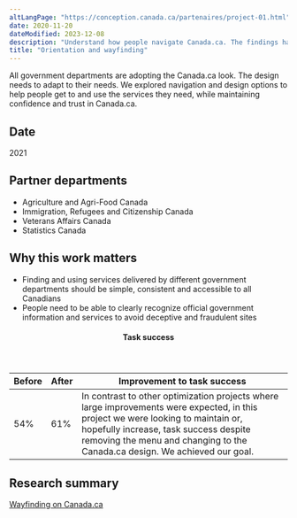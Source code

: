 ```yaml
---
altLangPage: "https://conception.canada.ca/partenaires/project-01.html"
date: 2020-11-20
dateModified: 2023-12-08
description: "Understand how people navigate Canada.ca. The findings have led to several design changes to improve navigation throughout Government of Canada websites. Date: 2021"
title: "Orientation and wayfinding"
---
```

<p>All government departments are adopting the Canada.ca look. The design needs to adapt to their needs. We explored navigation and design options to help people get to and use the services they need, while maintaining confidence and trust in Canada.ca.</p>
<h2>Date</h2>
<p>2021</p>
<h2>Partner departments</h2>
<ul>
  <li>Agriculture and Agri-Food Canada</li>
  <li>Immigration, Refugees and Citizenship Canada</li>
  <li>Veterans Affairs Canada</li>
  <li>Statistics Canada</li>
</ul>
<h2>Why this work matters</h2>
<ul class="lst-spcd">
  <li>Finding and using services delivered by different government departments should be simple, consistent and accessible to all Canadians</li>
  <li>People need to be able to clearly recognize official government information and services to avoid deceptive and fraudulent sites</li>
</ul>
<div class="row mrgn-tp-lg mrgn-bttm-lg">
  <div class="col-md-8">
    <div class="panel panel-success">
      <header class="panel-heading">
        <h4 class="panel-title text-center">Task success</h4>
      </header>
      <table class="table">
        <thead>
          <tr style="">
            <th scope="col" class="col-md-3">Before</th>
            <th scope="col" class="col-md-3">After</th>
            <th scope="col" class="col-md-6">Improvement to task success</th>
          </tr>
        </thead>
        <tbody>
          <tr>
            <td class="table-smnum">54%</td>
            <td class="table-smnum">61%</td>
            <td class="table-smnum">In contrast to other optimization projects where large improvements were expected, in this project we were looking to maintain or, hopefully increase, task success despite removing the menu and changing to the Canada.ca design. We achieved our goal.</td>
          </tr>
        </tbody>
      </table>
    </div>
  </div>
</div>
<h2>Research summary</h2>
<p><a href="https://blog.canada.ca/research-summaries/wayfinding-on-canada-ca.html">Wayfinding on Canada.ca</a></p>
